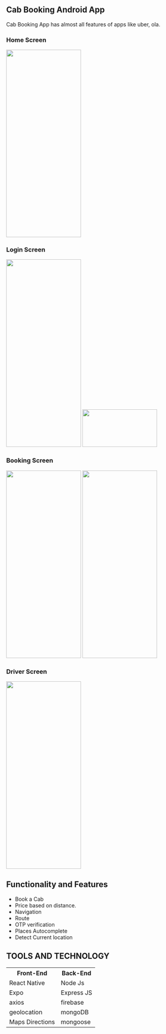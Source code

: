 <h2>Cab Booking Android App</h2>
<p>Cab Booking App has almost all features of apps like uber, ola.</p>

<h3>Home Screen</h3>
<img width="200" height="500" src="https://res.cloudinary.com/dqgbjb6pf/image/upload/v1639023661/Cab%20Booking%20App/WhatsApp_Image_2021-12-09_at_9.47.35_AM_2_wm4hqc.jpg" style="display:'inline'"/>

<h3>Login Screen</h3>
<img width="200" height="500" src="https://res.cloudinary.com/dqgbjb6pf/image/upload/v1639023662/Cab%20Booking%20App/WhatsApp_Image_2021-12-09_at_9.47.35_AM_3_z8p6wp.jpg" style="display:'inline'"/>
<img width="200" height="100" src="https://res.cloudinary.com/dqgbjb6pf/image/upload/v1639023662/Cab%20Booking%20App/WhatsApp_Image_2021-12-09_at_9.47.35_AM_4_mxg7yj.jpg" style="display:'inline'"/>


<h3>Booking Screen</h3>
<img width="200" height="500" src="https://res.cloudinary.com/dqgbjb6pf/image/upload/v1639023661/Cab%20Booking%20App/WhatsApp_Image_2021-12-09_at_9.47.35_AM_5_utnwkr.jpg" style="display:'inline'"/>
<img width="200" height="500" src="https://res.cloudinary.com/dqgbjb6pf/image/upload/v1639023661/Cab%20Booking%20App/WhatsApp_Image_2021-12-09_at_9.47.35_AM_kw7rd3.jpg" style="display:'inline'"/>


<h3>Driver Screen</h3>
<img width="200" height="500" src="https://res.cloudinary.com/dqgbjb6pf/image/upload/v1639023661/Cab%20Booking%20App/WhatsApp_Image_2021-12-09_at_9.47.35_AM_1_kdfqhp.jpg" style="display:'inline'"/>

<h2>Functionality and Features</h2>
<ul>
  <li>Book a Cab</li>
  <li>Price based on distance.</li>
  <li>Navigation</li>
  <li>Route</li>
  <li>OTP verification</li>
  <li>Places Autocomplete</li>
  <li>Detect Current location</li>
</ul>

<h2>TOOLS AND TECHNOLOGY</h2>
<table>
   <tr>
     <th>Front-End</th>
     <th>Back-End</th>
  </tr> 
   <tr>
     <td>React Native</td>
     <td>Node Js</td>
  </tr> 
   <tr>
     <td>Expo</td>
     <td>Express JS</td>
  </tr> 
   <tr>
     <td>axios</td>
     <td>firebase</td>
  </tr> 
   <tr>
     <td>geolocation</td>
     <td>mongoDB</td>
  </tr> 
   <tr>
     <td>Maps Directions</td>
     <td>mongoose</td>
  </tr> 
</table>
